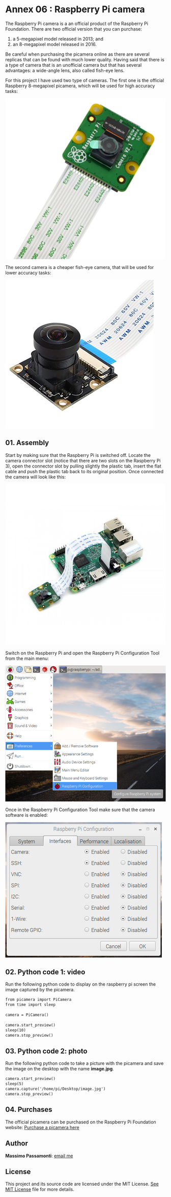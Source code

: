 [image1]: ./images/picam_1.jpg
[image2]: ./images/picam_2.png
[image3]: ./images/picam_3.png
[image4]: ./images/picam_4.jpg
[image5]: ./images/picam_5.jpg

# Annex 06 : Raspberry Pi camera

The Raspberry Pi camera is a an official product of the Raspberry Pi Foundation. There are two official version that you can purchase:
1. a 5-megapixel model released in 2013; and
2. an 8-megapixel model released in 2016.

Be careful when purchasing the picamera online as there are several replicas that can be found with much lower quality. Having said that there is a type of camera that is an unofficial camera but that has several advantages: a wide-angle lens, also called fish-eye lens.

For this project I have used two type of cameras. The first one is the official Raspberry 8-megapixel picamera, which will be used for high accuracy tasks:

![alt text][image4]

The second camera is a cheaper fish-eye camera, that will be used for lower accuracy tasks:

![alt text][image5]

## 01. Assembly

Start by making sure that the Raspberry Pi is switched off. Locate the camera connector slot (notice that there are two slots on the Raspberry Pi 3), open the connector slot by pulling slightly the plastic tab, insert the flat cable and push the plastic tab back to its original position. Once connected the camera will look like this:

![alt text][image1]

Switch on the Raspberry Pi and open the Raspberry Pi Configuration Tool from the main menu:

![alt text][image2]

Once in the Raspberry Pi Configuration Tool make sure that the camera software is enabled:

![alt text][image3]

## 02. Python code 1: video

Run the following python code to display on the raspberry pi screen the image captured by the picamera.

```
from picamera import PiCamera
from time import sleep

camera = PiCamera()

camera.start_preview()
sleep(10)
camera.stop_preview()
```

## 03. Python code 2: photo

Run the following python code to take a picture with the picamera and save the image on the desktop with the name **image.jpg**.

```
camera.start_preview()
sleep(5)
camera.capture('/home/pi/Desktop/image.jpg')
camera.stop_preview()
```

## 04. Purchases
The official picamera can be purchased on the Raspberry Pi Foundation website:
[Purchase a picamera here](https://www.raspberrypi.org/products/camera-module-v2/)

## Author

**Massimo Passamonti**: [email me](me@massimoslab.com)

## License

This project and its source code are licensed under the MIT License. [See MIT License](https://github.com/github/choosealicense.com/blob/gh-pages/LICENSE.md) file for more details.
